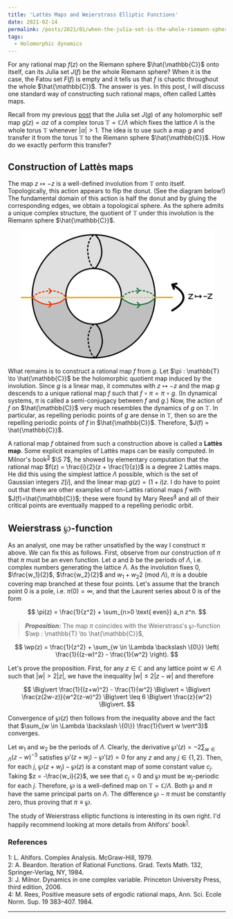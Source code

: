 ```yaml
---
title: 'Lattès Maps and Weierstrass Elliptic Functions'
date: 2021-02-14
permalink: /posts/2021/01/when-the-julia-set-is-the-whole-riemann-sphere/
tags:
  - Holomorphic dynamics
---
```


For any rational map $f(z)$ on the Riemann sphere $\hat{\mathbb{C}}$ onto itself, can its Julia set $J(f)$ be the whole Riemann sphere? When it is the case, the Fatou set $F(f)$ is empty and it tells us that $f$ is chaotic throughout the whole $\hat{\mathbb{C}}$. The answer is yes. In this post, I will discuss one standard way of constructing such rational maps, often called Lattès maps.

Recall from my previous [post](/posts/2021/01/holomorphic_maps_on_complex_tori/) that the Julia set $J(g)$ of any holomorphic self map $g(z) = \alpha z$ of a complex torus $\mathbb{T} = \mathbb{C} / \Lambda$ which fixes the lattice $\Lambda$ is the whole torus $\mathbb{T}$ whenever $\vert \alpha \vert > 1$. The idea is to use such a map $g$ and transfer it from the torus $\mathbb{T}$ to the Riemann sphere $\hat{\mathbb{C}}$. How do we exactly perform this transfer?

## Construction of Lattès maps

The map $z \mapsto -z$ is a well-defined involution from $\mathbb{T}$ onto itself. Topologically, this action appears to flip the donut. (See the diagram below!) The fundamental domain of this action is half the donut and by gluing the corresponding edges, we obtain a topological sphere. As the sphere admits a unique complex structure, the quotient of $\mathbb{T}$ under this involution is the Riemann sphere $\hat{\mathbb{C}}$.

<p align="center">
  <img src="/images/flipping_donut.png" width="450" height="300" />
</p>

What remains is to construct a rational map $f$ from $g$. Let $\pi : \mathbb{T} \to \hat{\mathbb{C}}$ be the holomorphic quotient map induced by the involution. Since $g$ is a linear map, it commutes with $z \mapsto -z$ and the map $g$ descends to a unique rational map $f$ such that $f\circ \pi = \pi \circ g$. (In dynamical systems, $\pi$ is called a semi-conjugacy between $f$ and $g$.) Now, the action of $f$ on $\hat{\mathbb{C}}$ very much resembles the dynamics of $g$ on $\mathbb{T}$. In particular, as repelling periodic points of $g$ are dense in $\mathbb{T}$, then so are the repelling periodic points of $f$ in $\hat{\mathbb{C}}$. Therefore, $J(f) = \hat{\mathbb{C}}$.

A rational map $f$ obtained from such a construction above is called a **Lattès map**. Some explicit examples of Lattès maps can be easily computed. In Milnor's book<sup>[3](#fn3)</sup> $\S 7$, he showed by elementary computation that the rational map $f(z) = \frac{i}{2}(z + \frac{1}{z})$ is a degree $2$ Lattès maps. He did this using the simplest lattice $\Lambda$ possible, which is the set of Gaussian integers $\mathbb{Z}[i]$, and the linear map $g(z)=(1+i)z$. I do have to point out that there are other examples of non-Lattès rational maps $f$ with $J(f)=\hat{\mathbb{C}}$; these were found by Mary Rees<sup>[4](#fn4)</sup> and all of their critical points are eventually mapped to a repelling periodic orbit.

## Weierstrass $\wp$-function
As an analyst, one may be rather unsatisfied by the way I construct $\pi$ above. We can fix this as follows. First, observe from our construction of $\pi$ that $\pi$ must be an even function. Let $a$ and $b$ be the periods of $\Lambda$, i.e. complex numbers generating the lattice $\Lambda$. As the involution fixes $0$, $\frac{w_1}{2}$, $\frac{w_2}{2}$ and ${w_1+w_2}{2}$ (mod $\Lambda$), $\pi$ is a double covering map branched at these four points. Let's assume that the branch point $0$ is a pole, i.e. $\pi(0)=\infty$, and that the Laurent series about $0$ is of the form

$$
\pi(z) = \frac{1}{z^2} + \sum_{n>0 \text{ even}} a_n z^n.
$$

> **_Proposition:_** The map $\pi$ coincides with the Weierstrass's $\wp$-function $\wp : \mathbb{T} \to \hat{\mathbb{C}}$,

$$
\wp(z) = \frac{1}{z^2} + \sum_{w \in \Lambda \backslash \{0\}} \left( \frac{1}{(z-w)^2} - \frac{1}{w^2} \right).
$$

Let's prove the proposition. First, for any $z \in \mathbb{C}$ and any lattice point $w \in \Lambda$ such that $\vert w \vert > 2 \vert z \vert$, we have the inequality $\vert w \vert \leq 2 \vert z-w \vert$ and therefore

$$
\Big\vert \frac{1}{(z+w)^2} - \frac{1}{w^2} \Big\vert = \Big\vert \frac{z(2w-z)}{w^2(z-w)^2} \Big\vert \leq 6 \Big\vert \frac{z}{w^2} \Big\vert.
$$

Convergence of $\wp(z)$ then follows from the inequality above and the fact that $\sum_{w \in \Lambda \backslash \{0\}} \frac{1}{\vert w \vert^3}$ converges.

Let $w_1$ and $w_2$ be the periods of $\Lambda$. Clearly, the derivative $\wp'(z) = - 2 \sum_{w \in \Lambda} (z-w)^{-3}$ satisfies $\wp'(z+w_j) - \wp'(z) = 0$ for any $z$ and any $j \in \{1,2\}$. Then, for each $j$, $\wp(z+w_j)-\wp(z)$ is a constant map of some constant value $c_j$. Taking $z = -\frac{w_i}{2}$, we see that $c_j = 0$ and $\wp$ must be $w_j$-periodic for each $j$. Therefore, $\wp$ is a well-defined map on $\mathbb{T} = \mathbb{C} / \Lambda$. Both $\wp$ and $\pi$ have the same principal parts on $\Lambda$. The difference $\wp - \pi$ must be constantly zero, thus proving that $\pi \equiv \wp$.

The study of Weierstrass elliptic functions is interesting in its own right. I'd happily recommend looking at more details from Ahlfors' book<sup>[1](#fn1)</sup>.

### References

<a name="fn1">1</a>: L. Ahlfors. Complex Analysis. McGraw-Hill, 1979.  
<a name="fn2">2</a>: A. Beardon. Iteration of Rational Functions. Grad. Texts Math. 132, Springer-Verlag, NY, 1984.  
<a name="fn3">3</a>: J. Milnor. Dynamics in one complex variable. Princeton University Press, third edition, 2006.  
<a name="fn4">4</a>: M. Rees, Positive measure sets of ergodic rational maps, Ann. Sci. Ecole Norm. Sup. 19 383–407. 1984.  

------
